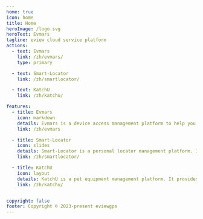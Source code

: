 ```yaml
---
home: true
icon: home
title: Home
heroImage: /logo.svg
heroText: Evmars
tagline: eview cloud service platform
actions:
  - text: Evmars
    link: /zh/evmars/
    type: primary

  - text: Smart-Locator
    link: /zh/smartlocator/

  - text: KatchU
    link: /zh/katchu/

features:
  - title: Evmars
    icon: markdown
    details: Evmars is a device access management platform to help you manage eview gps devices. It is based on the basic platform of the Internet of Things, and can provide various APIs, which can help you quickly establish related business systems. 
    link: /zh/evmars

  - title: Smart-Locator
    icon: slides
    details: Smart-Locator is a personal locator management platform. It consists of hardware equipment, software services and data management system. Users can view the position and trajectory of the target in real time through the mobile APP or web page, and can also set up fences, alarm and other functions.
    link: /zh/smartlocator/

  - title: KatchU
    icon: layout
    details: KatchU is a pet equipment management platform. It provides a variety of pet-related services, such as pet medical care, pet feeding advice, pet foster care, pet training, pet matching, pet supplies sales and so on.
    link: /zh/katchu/


copyright: false
footer: Copyright © 2023-present eviewgps
---
```




